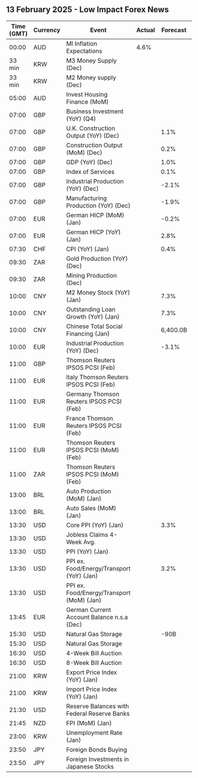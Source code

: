 ## 13 February 2025 - Low Impact Forex News

| Time (GMT) | Currency | Event | Actual | Forecast | Previous |
|------|----------|-------|--------|----------|----------|
| 00:00 | AUD | MI Inflation Expectations | 4.6% |  | 4.0% |
| 33 min | KRW | M3 Money Supply (Dec) |  |  | 5,635.2B |
| 33 min | KRW | M2 Money supply (Dec) |  |  | 5.60% |
| 05:00 | AUD | Invest Housing Finance (MoM) |  |  | -1.0% |
| 07:00 | GBP | Business Investment (YoY) (Q4) |  |  | 5.8% |
| 07:00 | GBP | U.K. Construction Output (YoY) (Dec) |  | 1.1% | 0.2% |
| 07:00 | GBP | Construction Output (MoM) (Dec) |  | 0.2% | 0.4% |
| 07:00 | GBP | GDP (YoY) (Dec) |  | 1.0% | 1.0% |
| 07:00 | GBP | Index of Services |  | 0.1% | 0.0% |
| 07:00 | GBP | Industrial Production (YoY) (Dec) |  | -2.1% | -1.8% |
| 07:00 | GBP | Manufacturing Production (YoY) (Dec) |  | -1.9% | -1.2% |
| 07:00 | EUR | German HICP (MoM) (Jan) |  | -0.2% | 0.7% |
| 07:00 | EUR | German HICP (YoY) (Jan) |  | 2.8% | 2.8% |
| 07:30 | CHF | CPI (YoY) (Jan) |  | 0.4% | 0.6% |
| 09:30 | ZAR | Gold Production (YoY) (Dec) |  |  | -11.5% |
| 09:30 | ZAR | Mining Production (Dec) |  |  | -0.9% |
| 10:00 | CNY | M2 Money Stock (YoY) (Jan) |  | 7.3% | 7.3% |
| 10:00 | CNY | Outstanding Loan Growth (YoY) (Jan) |  | 7.3% | 7.6% |
| 10:00 | CNY | Chinese Total Social Financing (Jan) |  | 6,400.0B | 2,860.0B |
| 10:00 | EUR | Industrial Production (YoY) (Dec) |  | -3.1% | -1.9% |
| 11:00 | GBP | Thomson Reuters IPSOS PCSI (Feb) |  |  | 50.4 |
| 11:00 | EUR | Italy Thomson Reuters IPSOS PCSI (Feb) |  |  | 45.11 |
| 11:00 | EUR | Germany Thomson Reuters IPSOS PCSI (Feb) |  |  | 45.78 |
| 11:00 | EUR | France Thomson Reuters IPSOS PCSI (Feb) |  |  | 40.47 |
| 11:00 | EUR | Thomson Reuters IPSOS PCSI (MoM) (Feb) |  |  | 49.45 |
| 11:00 | ZAR | Thomson Reuters IPSOS PCSI (MoM) (Feb) |  |  | 48.29 |
| 13:00 | BRL | Auto Production (MoM) (Jan) |  |  | -19.5% |
| 13:00 | BRL | Auto Sales (MoM) (Jan) |  |  | 1.6% |
| 13:30 | USD | Core PPI (YoY) (Jan) |  | 3.3% | 3.5% |
| 13:30 | USD | Jobless Claims 4-Week Avg. |  |  | 216.75K |
| 13:30 | USD | PPI (YoY) (Jan) |  |  | 3.3% |
| 13:30 | USD | PPI ex. Food/Energy/Transport (YoY) (Jan) |  | 3.2% | 3.3% |
| 13:30 | USD | PPI ex. Food/Energy/Transport (MoM) (Jan) |  |  | 0.1% |
| 13:45 | EUR | German Current Account Balance n.s.a (Dec) |  |  | 24.1B |
| 15:30 | USD | Natural Gas Storage |  | -90B | -174B |
| 15:30 | USD | Natural Gas Storage |  |  | -174B |
| 16:30 | USD | 4-Week Bill Auction |  |  | 4.250% |
| 16:30 | USD | 8-Week Bill Auction |  |  | 4.240% |
| 21:00 | KRW | Export Price Index (YoY) (Jan) |  |  | 10.7% |
| 21:00 | KRW | Import Price Index (YoY) (Jan) |  |  | 7.0% |
| 21:30 | USD | Reserve Balances with Federal Reserve Banks |  |  | 3.233T |
| 21:45 | NZD | FPI (MoM) (Jan) |  |  | 0.1% |
| 23:00 | KRW | Unemployment Rate (Jan) |  |  | 3.7% |
| 23:50 | JPY | Foreign Bonds Buying |  |  | -1,458.4B |
| 23:50 | JPY | Foreign Investments in Japanese Stocks |  |  | -315.2B |

